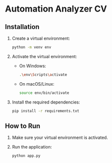 # Automation Analyzer CV

## Installation

1. Create a virtual environment:
   ```bash
   python -m venv env
   ```

2. Activate the virtual environment:
   - On Windows:
     ```bash
     .\env\Scripts\activate
     ```
   - On macOS/Linux:
     ```bash
     source env/bin/activate
     ```

3. Install the required dependencies:
   ```bash
   pip install -r requirements.txt
   ```

## How to Run

1. Make sure your virtual environment is activated.

2. Run the application:
   ```bash
   python app.py
   ```